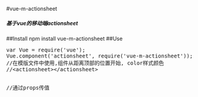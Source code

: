 #vue-m-actionsheet
 <h5>基于vue的移动端actionsheet</h5>
##Install
npm install vue-m-actionsheet
##Use
<pre>
var Vue = require('vue');
Vue.component('actionsheet', require('vue-m-actionsheet'));
//在模版文件中使用,组件从距离顶部的位置开始, color样式颜色
//&lt;actionsheet>&lt;/actionsheet>

//通过props传值
</pre>